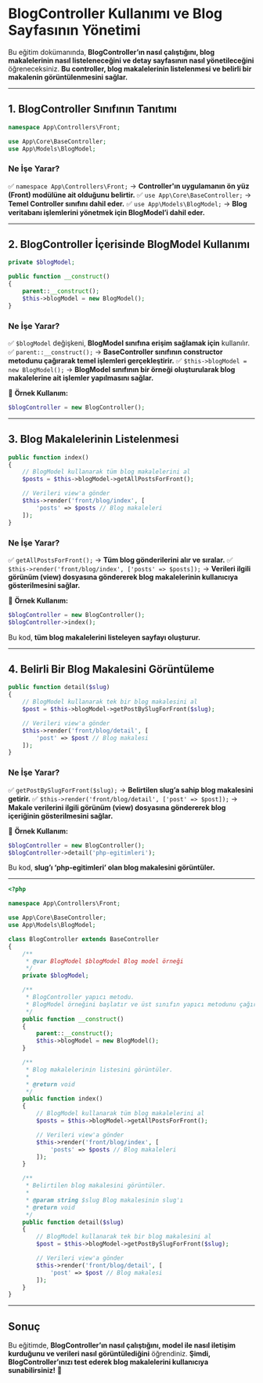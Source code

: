 # **BlogController Kullanımı ve Blog Sayfasının Yönetimi**

Bu eğitim dokümanında, **BlogController’ın nasıl çalıştığını, blog makalelerinin nasıl listeleneceğini ve detay sayfasının nasıl yönetileceğini** öğreneceksiniz. **Bu controller, blog makalelerinin listelenmesi ve belirli bir makalenin görüntülenmesini sağlar.**

---

## **1. BlogController Sınıfının Tanıtımı**

```php
namespace App\Controllers\Front;

use App\Core\BaseController;
use App\Models\BlogModel;
```

### **Ne İşe Yarar?**
✅ `namespace App\Controllers\Front;` → **Controller'ın uygulamanın ön yüz (Front) modülüne ait olduğunu belirtir.**
✅ `use App\Core\BaseController;` → **Temel Controller sınıfını dahil eder.**
✅ `use App\Models\BlogModel;` → **Blog veritabanı işlemlerini yönetmek için BlogModel’i dahil eder.**

---

## **2. BlogController İçerisinde BlogModel Kullanımı**

```php
private $blogModel;

public function __construct()
{
    parent::__construct();
    $this->blogModel = new BlogModel();
}
```

### **Ne İşe Yarar?**
✅ `$blogModel` değişkeni, **BlogModel sınıfına erişim sağlamak için** kullanılır.
✅ `parent::__construct();` → **BaseController sınıfının constructor metodunu çağırarak temel işlemleri gerçekleştirir.**
✅ `$this->blogModel = new BlogModel();` → **BlogModel sınıfının bir örneği oluşturularak blog makalelerine ait işlemler yapılmasını sağlar.**

🔹 **Örnek Kullanım:**
```php
$blogController = new BlogController();
```

---

## **3. Blog Makalelerinin Listelenmesi**

```php
public function index()
{
    // BlogModel kullanarak tüm blog makalelerini al
    $posts = $this->blogModel->getAllPostsForFront();

    // Verileri view'a gönder
    $this->render('front/blog/index', [
        'posts' => $posts // Blog makaleleri
    ]);
}
```

### **Ne İşe Yarar?**
✅ `getAllPostsForFront();` → **Tüm blog gönderilerini alır ve sıralar.**
✅ `$this->render('front/blog/index', ['posts' => $posts]);` → **Verileri ilgili görünüm (view) dosyasına göndererek blog makalelerinin kullanıcıya gösterilmesini sağlar.**

🔹 **Örnek Kullanım:**
```php
$blogController = new BlogController();
$blogController->index();
```
Bu kod, **tüm blog makalelerini listeleyen sayfayı oluşturur.**

---

## **4. Belirli Bir Blog Makalesini Görüntüleme**

```php
public function detail($slug)
{
    // BlogModel kullanarak tek bir blog makalesini al
    $post = $this->blogModel->getPostBySlugForFront($slug);

    // Verileri view'a gönder
    $this->render('front/blog/detail', [
        'post' => $post // Blog makalesi
    ]);
}
```

### **Ne İşe Yarar?**
✅ `getPostBySlugForFront($slug);` → **Belirtilen slug’a sahip blog makalesini getirir.**
✅ `$this->render('front/blog/detail', ['post' => $post]);` → **Makale verilerini ilgili görünüm (view) dosyasına göndererek blog içeriğinin gösterilmesini sağlar.**

🔹 **Örnek Kullanım:**
```php
$blogController = new BlogController();
$blogController->detail('php-egitimleri');
```
Bu kod, **slug’ı ‘php-egitimleri’ olan blog makalesini görüntüler.**

---

```php
<?php

namespace App\Controllers\Front;

use App\Core\BaseController;
use App\Models\BlogModel;

class BlogController extends BaseController
{
    /**
     * @var BlogModel $blogModel Blog model örneği
     */
    private $blogModel;

    /**
     * BlogController yapıcı metodu.
     * BlogModel örneğini başlatır ve üst sınıfın yapıcı metodunu çağırır.
     */
    public function __construct()
    {
        parent::__construct();
        $this->blogModel = new BlogModel();
    }

    /**
     * Blog makalelerinin listesini görüntüler.
     *
     * @return void
     */
    public function index()
    {
        // BlogModel kullanarak tüm blog makalelerini al
        $posts = $this->blogModel->getAllPostsForFront();

        // Verileri view'a gönder
        $this->render('front/blog/index', [
            'posts' => $posts // Blog makaleleri
        ]);
    }

    /**
     * Belirtilen blog makalesini görüntüler.
     *
     * @param string $slug Blog makalesinin slug'ı
     * @return void
     */
    public function detail($slug)
    {
        // BlogModel kullanarak tek bir blog makalesini al
        $post = $this->blogModel->getPostBySlugForFront($slug);

        // Verileri view'a gönder
        $this->render('front/blog/detail', [
            'post' => $post // Blog makalesi
        ]);
    }
}

```
---

## **Sonuç**

Bu eğitimde, **BlogController’ın nasıl çalıştığını, model ile nasıl iletişim kurduğunu ve verileri nasıl görüntülediğini** öğrendiniz. **Şimdi, BlogController’ınızı test ederek blog makalelerini kullanıcıya sunabilirsiniz!** 🚀
